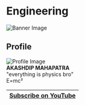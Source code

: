 # Engineering

![Banner Image](https://user-images.githubusercontent.com/81384987/236854925-8284fc07-b28b-41eb-a00d-3b9a1b75cf43.png)

## Profile
![Profile Image](https://thumbnails.odycdn.com/optimize/s:200:0/quality:95/plain/https://thumbs.odycdn.com/bf58cf4d7ec52c62f02c52e16f150a5b.webp)
<br>
**AKASHDIP MAHAPATRA**
<br>
"everything is physics bro"  
E=mc²

|[Subscribe on YouTube](https://www.youtube.com/channel/UCxvmp634YDc41xCWOdvWqoQ?sub_confirmation=1) |
|----  |

